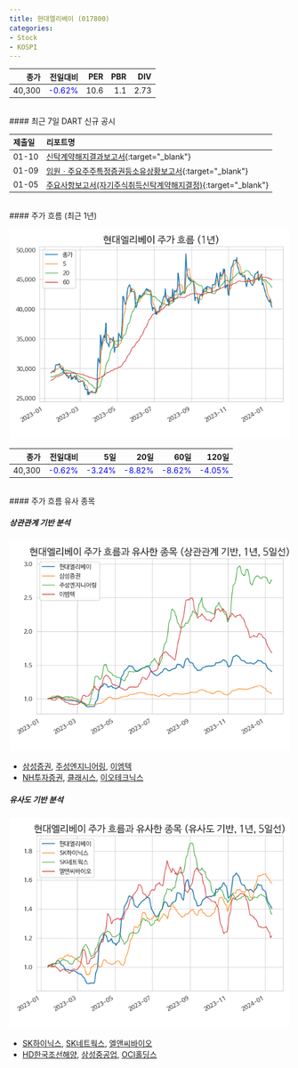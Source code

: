 ```yaml
---
title: 현대엘리베이 (017800)
categories:
- Stock
- KOSPI
---
```


|종가|전일대비|PER|PBR|DIV|
|---:|-------:|--:|--:|--:|
|40,300|<span style="color: blue">-0.62%</span>|10.6|1.1|2.73|

<!-- more -->

<br>
#### 최근 7일 DART 신규 공시


|제출일|리포트명|
|:-----|:-------|
|01-10|[신탁계약해지결과보고서](https://dart.fss.or.kr/dsaf001/main.do?rcpNo=20240110000632){:target="_blank"}|
|01-09|[임원ㆍ주요주주특정증권등소유상황보고서](https://dart.fss.or.kr/dsaf001/main.do?rcpNo=20240109000216){:target="_blank"}|
|01-05|[주요사항보고서(자기주식취득신탁계약해지결정)](https://dart.fss.or.kr/dsaf001/main.do?rcpNo=20240105000453){:target="_blank"}|

<br>
#### 주가 흐름 (최근 1년)

![017800](/assets/images/stock/017800.png)

|종가|전일대비|5일|20일|60일|120일|
|---:|-------:|--:|---:|---:|----:|
|40,300|<span style="color: blue">-0.62%</span>|<span style="color: blue">-3.24%</span>|<span style="color: blue">-8.82%</span>|<span style="color: blue">-8.62%</span>|<span style="color: blue">-4.05%</span>|

<br>
#### 주가 흐름 유사 종목

##### 상관관계 기반 분석

![017800](/assets/images/stock/017800_corr.png)
- [삼성증권](/016360/), [주성엔지니어링](/036930/), [이엠텍](/091120/)
- [NH투자증권](/005940/), [클래시스](/214150/), [이오테크닉스](/039030/)

##### 유사도 기반 분석

![017800](/assets/images/stock/017800_sim.png)
- [SK하이닉스](/000660/), [SK네트웍스](/001740/), [엘앤씨바이오](/290650/)
- [HD한국조선해양](/009540/), [삼성중공업](/010140/), [OCI홀딩스](/010060/)